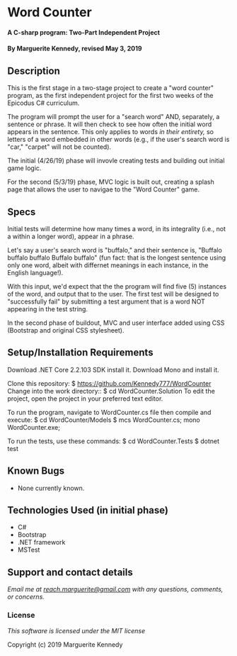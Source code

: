 # Word Counter

#### A C-sharp program: Two-Part Independent Project

#### By **Marguerite Kennedy, revised May 3, 2019**

## Description

This is the first stage in a two-stage project to create a "word counter" program, as the first independent project for the first two weeks of the Epicodus C# curriculum. 

The program will prompt the user for a "search word" AND, separately, a sentence or phrase. It will then check to see how often the initial word appears in the sentence. This only applies to words *in their entirety,* so letters of a word embedded in other words (e.g., if the user's search word is "car," "carpet" will not be counted).

The initial (4/26/19) phase will invovle creating tests and building out initial game logic. 

For the second (5/3/19) phase, MVC logic is built out, creating a splash page that allows the user to navigae to the "Word Counter" game.

## Specs 

Initial tests will determine how many times a word, in its integrality (i.e., not a within a longer word), appear in a phrase. 

Let's say a user's search word is "buffalo," and their sentence is, "Buffalo buffalo buffalo Buffalo buffalo" (fun fact: that is the longest sentence using only one word, albeit with differnet meanings in each instance, in the English language!).

With this input, we'd expect that the the program will find five (5) instances of the word, and output that to the user. The first test will be designed to "successfully fail" by submitting a test argument that is a word NOT appearing in the test string. 

In the second phase of buildout, MVC and user interface added using CSS (Bootstrap and original CSS stylesheet).

## Setup/Installation Requirements

Download .NET Core 2.2.103 SDK install it. Download Mono and install it.

Clone this repository: $ https://github.com/Kennedy777/WordCounter
Change into the work directory:: $ cd WordCounter.Solution
To edit the project, open the project in your preferred text editor.

To run the program, navigate to WordCounter.cs file then compile and execute: $ cd WordCounter/Models $ mcs WordCounter.cs; mono WordCounter.exe;

To run the tests, use these commands: $ cd WordCounter.Tests $ dotnet test

## Known Bugs
* None currently known. 

## Technologies Used (in initial phase)
  * C# 
  * Bootstrap
  * .NET framework
  * MSTest

## Support and contact details

_Email me at reach.marguerite@gmail.com with any questions, comments, or concerns._

### License

*This software is licensed under the MIT license*

Copyright (c) 2019 Marguerite Kennedy
